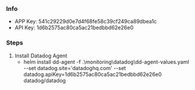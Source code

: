 ### Info
- APP Key: 541c29229d0e7d4f68fe58c39cf249ca89dbea1c
- API Key: 1d6b2575ac80ca5ac21bedbbd62e26e0

### Steps
1. Install Datadog Agent
    - helm install dd-agent -f .\monitoring\datadog\dd-agent-values.yaml --set datadog.site='datadoghq.com' --set datadog.apiKey=1d6b2575ac80ca5ac21bedbbd62e26e0 datadog/datadog

    
